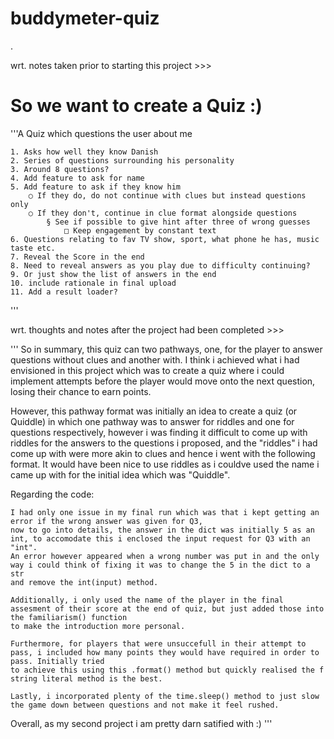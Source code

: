 # buddymeter-quiz
.

wrt. notes taken prior to starting this project >>>

# So we want to create a Quiz :)

'''A Quiz which questions the user about me

	1. Asks how well they know Danish
	2. Series of questions surrounding his personality
	3. Around 8 questions?
	4. Add feature to ask for name
	5. Add feature to ask if they know him
		○ If they do, do not continue with clues but instead questions only
		○ If they don't, continue in clue format alongside questions
			§ See if possible to give hint after three of wrong guesses
				□ Keep engagement by constant text
	6. Questions relating to fav TV show, sport, what phone he has, music taste etc.
	7. Reveal the Score in the end
	8. Need to reveal answers as you play due to difficulty continuing?
	9. Or just show the list of answers in the end
	10. include rationale in final upload
	11. Add a result loader?
'''

wrt. thoughts and notes after the project had been completed >>>

'''
So in summary, this quiz can two pathways, one, for the player to answer questions without clues and another with.
I think i achieved what i had envisioned in this project which was to create a quiz where i could implement attempts
before the player would move onto the next question, losing their chance to earn points.

However, this pathway format was initially an idea to create a quiz (or Quiddle) in which one pathway was to answer for riddles and one for questions
respectively, however i was finding it difficult to come up with riddles for the answers to the questions i proposed, and the "riddles" i had come up 
with were more akin to clues and hence i went with the following format. It would have been nice to use riddles as i couldve used the name i came up 
with for the initial idea which was "Quiddle".

Regarding the code:

    I had only one issue in my final run which was that i kept getting an error if the wrong answer was given for Q3,
    now to go into details, the answer in the dict was initially 5 as an int, to accomodate this i enclosed the input request for Q3 with an "int".
    An error however appeared when a wrong number was put in and the only way i could think of fixing it was to change the 5 in the dict to a str
    and remove the int(input) method.

    Additionally, i only used the name of the player in the final assesment of their score at the end of quiz, but just added those into the familiarism() function
    to make the introduction more personal.

    Furthermore, for players that were unsuccefull in their attempt to pass, i included how many points they would have required in order to pass. Initially tried
    to achieve this using this .format() method but quickly realised the f string literal method is the best.

    Lastly, i incorporated plenty of the time.sleep() method to just slow the game down between questions and not make it feel rushed.

Overall, as my second project i am pretty darn satified with :)
'''
